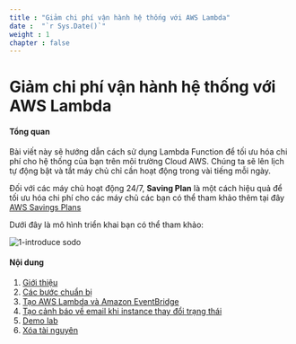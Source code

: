 ```yaml
---
title : "Giảm chi phí vận hành hệ thống với AWS Lambda"
date :  "`r Sys.Date()`" 
weight : 1 
chapter : false
---
```


# Giảm chi phí vận hành hệ thống với AWS Lambda

#### Tổng quan

Bài viết này sẽ hướng dẫn cách sử dụng Lambda Function để tối ưu hóa chi phí cho hệ thống của bạn trên môi trường Cloud AWS. Chúng ta sẽ lên lịch tự động bật và tắt máy chủ chỉ cần hoạt động trong vài tiếng mỗi ngày.

Đối với các máy chủ hoạt động 24/7, **Saving Plan** là một cách hiệu quả để tối ưu hóa chi phí cho các máy chủ các bạn có thể tham khảo thêm tại đây [AWS Savings Plans](https://docs.aws.amazon.com/savingsplans/latest/userguide/what-is-savings-plans.html)

Dưới đây là mô hình triển khai bạn có thể tham khảo:

   ![1-introduce sodo](/aws-fcj-workshop01/images/1-introduce/Workshop01-Introduce.png?width=70pc)

#### Nội dung
1. [Giới thiệu](1-introduce/)
2. [Các bước chuẩn bị](2-createvpc-ec2/)
3. [Tạo AWS Lambda và Amazon EventBridge](3-createlambdastartstop/)
4. [Tạo cảnh báo về email khi instance thay đổi trạng thái](4-createiam-ses/)
5. [Demo lab](5-combinetogether/)
6. [Xóa tài nguyên](6-delete/)